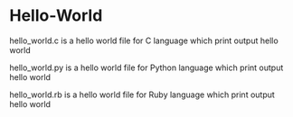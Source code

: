 # Hello-World

hello_world.c
 is a hello world file for C language which print output hello world

hello_world.py
 is a hello world file for Python language which print output hello world

hello_world.rb
 is a hello world file for Ruby language which print output hello world
